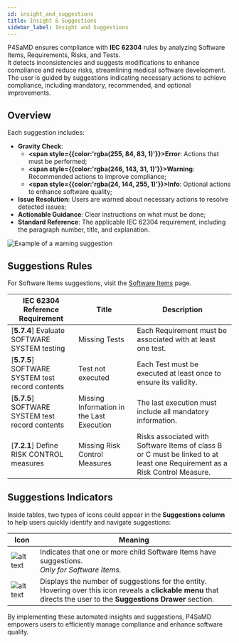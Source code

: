 ```yaml
---
id: insight_and_suggestions
title: Insight & Suggestions
sidebar_label: Insight and Suggestions
---
```


P4SaMD ensures compliance with **IEC 62304** rules by analyzing Software Items, Requirements, Risks, and Tests.<br/> It detects inconsistencies and suggests modifications to enhance compliance and reduce risks, streamlining medical software development. The user is guided by suggestions indicating necessary actions to achieve compliance, including mandatory, recommended, and optional improvements.

## Overview

Each suggestion includes:
- **Gravity Check**: 
  - **<span style={{color:'rgba(255, 84, 83, 1)'}}>Error</span>**: Actions that must be performed;
  - **<span style={{color:'rgba(246, 143, 31, 1)'}}>Warning</span>**:  Recommended actions to improve compliance;
  - **<span style={{color:'rgba(24, 144, 255, 1)'}}>Info</span>**: Optional actions to enhance software quality;
- **Issue Resolution**: Users are warned about necessary actions to resolve detected issues;
- **Actionable Guidance**: Clear instructions on what must be done;
- **Standard Reference**: The applicable IEC 62304 requirement, including the paragraph number, title, and explanation.

![Example of a warning suggestion](img/suggestion_example.png)

## Suggestions Rules

For Software Items suggestions, visit the [Software Items](./software_items#software-item-drawer) page.

| IEC 62304 Reference Requirement | Title | Description |
|-----------|-----------|----------|
|[**5.7.4**] Evaluate SOFTWARE SYSTEM testing | Missing Tests | Each Requirement must be associated with at least one test. |
|[**5.7.5**] SOFTWARE SYSTEM test record contents | Test not executed | Each Test must be executed at least once to ensure its validity. |
|[**5.7.5**] SOFTWARE SYSTEM test record contents | Missing Information in the Last Execution | The last execution must include all mandatory information. |
|[**7.2.1**] Define RISK CONTROL measures | Missing Risk Control Measures | Risks associated with Software Items of class B or C must be linked to at least one Requirement as a Risk Control Measure. |


## Suggestions Indicators  

Inside tables, two types of icons could appear in the **Suggestions column** to help users quickly identify and navigate suggestions:  


|Icon| Meaning |
|-------|-------|
| ![alt text](img/suggestion_icon_cluste.png) | Indicates that one or more child Software Items have suggestions.<br/> *Only for Software Items.* |  
| ![alt text](img/suggestion_icon_number.png) | Displays the number of suggestions for the entity.<br/> Hovering over this icon reveals a **clickable menu** that directs the user to the **Suggestions Drawer** section. |

By implementing these automated insights and suggestions, P4SaMD empowers users to efficiently manage compliance and enhance software quality.
